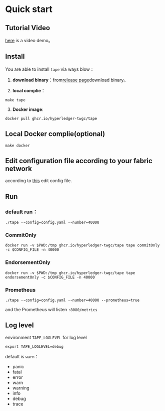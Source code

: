 # Quick start

## Tutorial Video

[here](https://www.bilibili.com/video/BV1k5411L79A/) is a video demo。

## Install

You are able to install `tape` via ways blow：

1. **download binary**：from[release page](https://github.com/hyperledger-twgc/tape/releases)download binary。

2. **local complie**：
```shell
make tape
```

3. **Docker image**: 
```shell
docker pull ghcr.io/hyperledger-twgc/tape
```

## Local Docker complie(optional)
```shell
make docker
```

## Edit configuration file according to your fabric network

according to [this](configfile.md) edit config file.

## Run
### default run：
```shell
./tape --config=config.yaml --number=40000
```
### CommitOnly
```shell
docker run -v $PWD:/tmp ghcr.io/hyperledger-twgc/tape tape commitOnly -c $CONFIG_FILE -n 40000
```
### EndorsementOnly
```shell
docker run -v $PWD:/tmp ghcr.io/hyperledger-twgc/tape tape endorsementOnly -c $CONFIG_FILE -n 40000
```
### Prometheus
```shell
./tape --config=config.yaml --number=40000 --prometheus=true
```
and the Prometheus will listen `:8080/metrics`

## Log level
environment `TAPE_LOGLEVEL` for log level
```shell
export TAPE_LOGLEVEL=debug
```

default is `warn`：
- panic
- fatal
- error
- warn
- warning
- info
- debug
- trace
